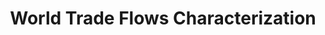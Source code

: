 ---
layout: default
title: World Trade Flows Characterization
url: http://www.cepii.fr/CEPII/en/bdd_modele/presentation.asp?id=29
description: WTFC (World Trade Flows Characterization) provides reconciled unit values at the year – exporter – importer product level, and associates each flow with a trade type (one-way trade, intra-industry trade in similar products or in differentiated products) and a price range (low, middle or high range).
---